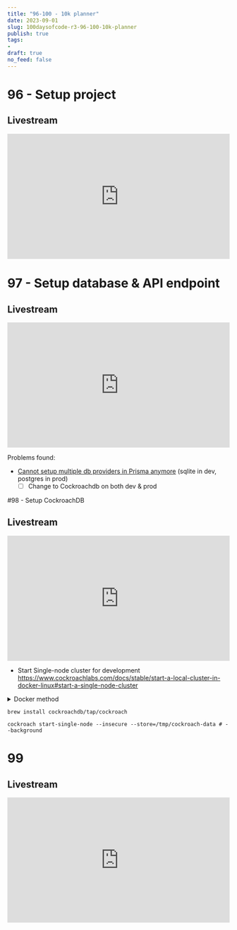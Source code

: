 ```yaml
---
title: "96-100 - 10k planner"
date: 2023-09-01
slug: 100daysofcode-r3-96-100-10k-planner
publish: true
tags:
- 
draft: true
no_feed: false
---
```

# 96 - Setup project
## Livestream

<iframe width="100%" style="aspect-ratio: 16 / 9;" src="https://www.youtube.com/embed/9Sup8rirE2c" title="YouTube video player" frameborder="0" allow="accelerometer; autoplay; clipboard-write; encrypted-media; gyroscope; picture-in-picture; web-share" allowfullscreen></iframe>

# 97 - Setup database & API endpoint

## Livestream

<iframe width="100%" style="aspect-ratio: 16 / 9;" src="https://www.youtube.com/embed/9c3YHEV6w9k" title="YouTube video player" frameborder="0" allow="accelerometer; autoplay; clipboard-write; encrypted-media; gyroscope; picture-in-picture; web-share" allowfullscreen></iframe>

Problems found:
- [Cannot setup multiple db providers in Prisma anymore](https://github.com/prisma/prisma/issues/3834) (sqlite in dev, postgres in prod)
    - [ ] Change to Cockroachdb on both dev & prod

#98 - Setup CockroachDB

## Livestream

<iframe width="100%" style="aspect-ratio: 16 / 9;" src="https://www.youtube.com/embed/I6FJ1GHZ_7E" title="YouTube video player" frameborder="0" allow="accelerometer; autoplay; clipboard-write; encrypted-media; gyroscope; picture-in-picture; web-share" allowfullscreen></iframe>

- Start Single-node cluster for development https://www.cockroachlabs.com/docs/stable/start-a-local-cluster-in-docker-linux#start-a-single-node-cluster

<details><summary>Docker method</summary>

```shell
docker volume create roach-single
docker network create -d bridge roachnet

docker run -d \
  --rm \
  --env COCKROACH_DATABASE=tenthousand_planner \
  --env COCKROACH_USER=roach \
  --env COCKROACH_PASSWORD=password \
  --name=roach-single \
  --hostname=roach-single \
  # --net=roachnet \
  -p 26257:26257 \
  -p 8080:8080 \
  -v "roach-single:/cockroach/cockroach-data"  \
  cockroachdb/cockroach:v23.1.8 start-single-node \
  --http-addr=localhost:8080 \
  --insecure
```

- Check logs

```shell
docker exec -it roach-single grep 'node starting' /cockroach/cockroach-data/logs/cockroach.log -A 11
```

- Connect

```shell
docker exec -it roach-single ./cockroach sql --url="postgresql://root@roach-single:26257/defaultdb" --insecure
```

- Stop (with 5 min grace period)

```shell
docker stop -t 300 roach-single
```

(however it does not work, so I tried using Homebrew instead)

</details>

```shell
brew install cockroachdb/tap/cockroach

cockroach start-single-node --insecure --store=/tmp/cockroach-data # --background
```

# 99

## Livestream

<iframe width="100%" style="aspect-ratio: 16 / 9;" src="https://www.youtube.com/embed/SXVGqOivcN0" title="YouTube video player" frameborder="0" allow="accelerometer; autoplay; clipboard-write; encrypted-media; gyroscope; picture-in-picture; web-share" allowfullscreen></iframe>


